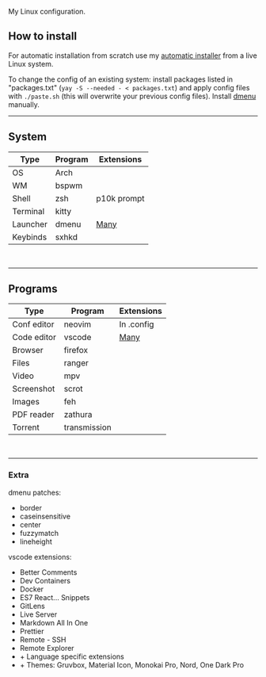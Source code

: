 My Linux configuration.

## How to install

For automatic installation from scratch use my [automatic installer](https://github.com/pehmo1/ArchTitus) from a live Linux system.

To change the config of an existing system: install packages listed in "packages.txt" (```yay -S --needed - < packages.txt```) and apply config files with ```./paste.sh``` (this will overwrite your previous config files). Install [dmenu](https://github.com/pehmo1/dmenu) manually.

---

## System

| Type     | Program | Extensions     |
| -------- | ------- | -------------- |
| OS       | Arch    |                |
| WM       | bspwm   |                |
| Shell    | zsh     | p10k prompt    |
| Terminal | kitty   |                |
| Launcher | dmenu   | [Many](#extra) |
| Keybinds | sxhkd   |                |
<br/>

---

## Programs

| Type        | Program       | Extensions       |
| ----------- | ------------- | ---------------- |
| Conf editor | neovim        | In .config       |
| Code editor | vscode        | [Many](#extra)   |
| Browser     | firefox       |                  |
| Files       | ranger        |                  |
| Video       | mpv           |                  |
| Screenshot  | scrot         |                  |
| Images      | feh           |                  |
| PDF reader  | zathura       |                  |
| Torrent     | transmission  |                  |
<br/>

---

### Extra

dmenu patches: 
- border
- caseinsensitive
- center
- fuzzymatch
- lineheight

vscode extensions:
- Better Comments
- Dev Containers
- Docker
- ES7 React... Snippets
- GitLens
- Live Server
- Markdown All In One
- Prettier
- Remote - SSH
- Remote Explorer
- \+ Language specific extensions
- \+ Themes: Gruvbox, Material Icon, Monokai Pro, Nord, One Dark Pro
